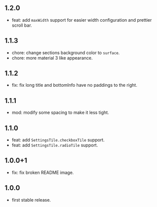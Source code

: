 ## 1.2.0

* feat: add `maxWidth` support for easier width configuration and prettier scroll bar.

## 1.1.3

* chore: change sections background color to `surface`.
* chore: more material 3 like appearance.

## 1.1.2

* fix: fix long title and bottomInfo have no paddings to the right.

## 1.1.1

* mod: modify some spacing to make it less tight.

## 1.1.0

* feat: add `SettingsTile.checkboxTile` support.
* feat: add `SettingsTile.radioTile` support.

## 1.0.0+1

* fix: fix broken README image.

## 1.0.0

* first stable release.

